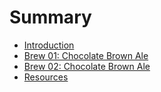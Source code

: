# Summary

* [Introduction](README.md)
* [Brew 01: Chocolate Brown Ale](brews/01_chocolate_brown_ale.md)
* [Brew 02: Chocolate Brown Ale](brew_02_chocolate_brown_ale.md)
* [Resources](resources.md)


